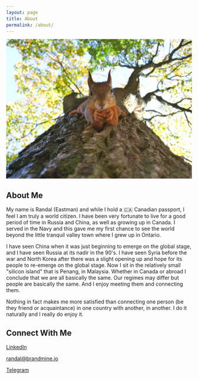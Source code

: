 ```yaml
---
layout: page
title: About
permalink: /about/
---
```


![Here's looking at you! A serious squirrel](/assets/images/jekyll_test_image_5.jpg)

## About Me

My name is Randal (Eastman) and while I hold a 🇨🇦 Canadian passport, I feel I am truly a world citizen. I have been very fortunate to live for a good period of time in Russia and China, as well as growing up in Canada. I served in the Navy and this gave me my first chance to see the world beyond the little tranquil valley town where I grew up in Ontario.

I have seen China when it was just beginning to emerge on the global stage, and I have seen Russia at its nadir in the 90's. I have seen Syria before the war and North Korea after there was a slight opening up and hope for its people to re-emerge on the global stage. Now I sit in the relatively small "silicon island" that is Penang, in Malaysia. Whether in Canada or abroad I conclude that we are all basically the same. Our regimes may differ but people are basically the same. And I enjoy meeting them and connecting them. 

Nothing in fact makes me more satisfied than connecting one person (be they friend or acquaintance) in one country with another, in another. I do it naturally and I really do enjoy it.

## Connect With Me

<div class="social-links">
  <p>
    <i class="fab fa-linkedin"></i> 
    <a href="https://www.linkedin.com/in/randaleastman/" target="_blank">LinkedIn</a>
  </p>
  
  <p>
    <i class="far fa-envelope"></i> 
    <a href="mailto:randal@brandmine.io">randal@brandmine.io</a>
  </p>
  
  <p>
    <i class="fab fa-telegram"></i> 
    <a href="https://telegram.me/randaleastman" target="_blank">Telegram</a>
  </p>
</div>





